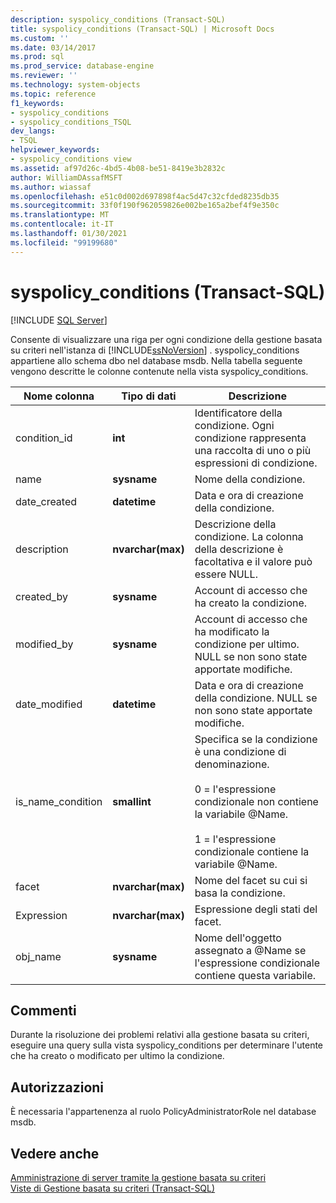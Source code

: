 ```yaml
---
description: syspolicy_conditions (Transact-SQL)
title: syspolicy_conditions (Transact-SQL) | Microsoft Docs
ms.custom: ''
ms.date: 03/14/2017
ms.prod: sql
ms.prod_service: database-engine
ms.reviewer: ''
ms.technology: system-objects
ms.topic: reference
f1_keywords:
- syspolicy_conditions
- syspolicy_conditions_TSQL
dev_langs:
- TSQL
helpviewer_keywords:
- syspolicy_conditions view
ms.assetid: af97d26c-4bd5-4b08-be51-8419e3b2832c
author: WilliamDAssafMSFT
ms.author: wiassaf
ms.openlocfilehash: e51c0d002d697898f4ac5d47c32cfded8235db35
ms.sourcegitcommit: 33f0f190f962059826e002be165a2bef4f9e350c
ms.translationtype: MT
ms.contentlocale: it-IT
ms.lasthandoff: 01/30/2021
ms.locfileid: "99199680"
---
```

# <a name="syspolicy_conditions-transact-sql"></a>syspolicy_conditions (Transact-SQL)
[!INCLUDE [SQL Server](../../includes/applies-to-version/sqlserver.md)]

  Consente di visualizzare una riga per ogni condizione della gestione basata su criteri nell'istanza di [!INCLUDE[ssNoVersion](../../includes/ssnoversion-md.md)] . syspolicy_conditions appartiene allo schema dbo nel database msdb. Nella tabella seguente vengono descritte le colonne contenute nella vista syspolicy_conditions.  
  
|Nome colonna|Tipo di dati|Descrizione|  
|-----------------|---------------|-----------------|  
|condition_id|**int**|Identificatore della condizione. Ogni condizione rappresenta una raccolta di uno o più espressioni di condizione.|  
|name|**sysname**|Nome della condizione.|  
|date_created|**datetime**|Data e ora di creazione della condizione.|  
|description|**nvarchar(max)**|Descrizione della condizione. La colonna della descrizione è facoltativa e il valore può essere NULL.|  
|created_by|**sysname**|Account di accesso che ha creato la condizione.|  
|modified_by|**sysname**|Account di accesso che ha modificato la condizione per ultimo. NULL se non sono state apportate modifiche.|  
|date_modified|**datetime**|Data e ora di creazione della condizione. NULL se non sono state apportate modifiche.|  
|is_name_condition|**smallint**|Specifica se la condizione è una condizione di denominazione.<br /><br /> 0 = l'espressione condizionale non contiene la variabile @Name.<br /><br /> 1 = l'espressione condizionale contiene la variabile @Name.|  
|facet|**nvarchar(max)**|Nome del facet su cui si basa la condizione.|  
|Expression|**nvarchar(max)**|Espressione degli stati del facet.|  
|obj_name|**sysname**|Nome dell'oggetto assegnato a @Name se l'espressione condizionale contiene questa variabile.|  
  
## <a name="remarks"></a>Commenti  
 Durante la risoluzione dei problemi relativi alla gestione basata su criteri, eseguire una query sulla vista syspolicy_conditions per determinare l'utente che ha creato o modificato per ultimo la condizione.  
  
## <a name="permissions"></a>Autorizzazioni  
 È necessaria l'appartenenza al ruolo PolicyAdministratorRole nel database msdb.  
  
## <a name="see-also"></a>Vedere anche  
 [Amministrazione di server tramite la gestione basata su criteri](../../relational-databases/policy-based-management/administer-servers-by-using-policy-based-management.md)   
 [Viste di Gestione basata su criteri &#40;Transact-SQL&#41;](../../relational-databases/system-catalog-views/policy-based-management-views-transact-sql.md)  
  
  
